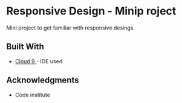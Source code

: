 # Responsive Design - Minip roject

Mini project to get familiar with responsive desings.

## Built With

* [Cloud 9 ](https://ide.c9.io/) - IDE used

## Acknowledgments

* Code institute
